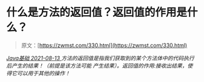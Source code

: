 <!--yml
category: 未分类
date: 0001-01-01 00:00:00
--->

# 什么是方法的返回值？返回值的作用是什么？

> 原文：[https://zwmst.com/330.html](https://zwmst.com/330.html)

   [ *Java基础* ](https://zwmst.com/java%e5%9f%ba%e7%a1%80)*[ <time datetime="2021-08-13T08:15:14+08:00"> 2021-08-13 </time> ](https://zwmst.com/330.html)  方法的返回值是指我们获取到的某个方法体中的代码执行后产生的结果！（前提是该方法可能 产生结果）。返回值的作用:接收出结果，使得它可以用于其他的操作！*